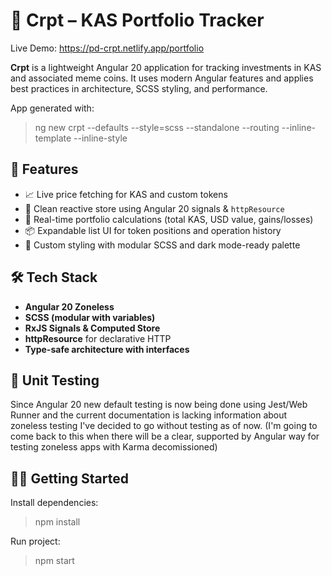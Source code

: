 # 💸 Crpt – KAS Portfolio Tracker

Live Demo: https://pd-crpt.netlify.app/portfolio

**Crpt** is a lightweight Angular 20 application for tracking investments in KAS and associated meme coins. It uses modern Angular features and applies best practices in architecture, SCSS styling, and performance.

App generated with:
> ng new crpt --defaults --style=scss --standalone --routing --inline-template --inline-style

## 🚀 Features

- 📈 Live price fetching for KAS and custom tokens
- 🧠 Clean reactive store using Angular 20 signals & `httpResource`
- 🧮 Real-time portfolio calculations (total KAS, USD value, gains/losses)
- 📦 Expandable list UI for token positions and operation history
- 💅 Custom styling with modular SCSS and dark mode-ready palette

## 🛠️ Tech Stack

- **Angular 20 Zoneless**
- **SCSS (modular with variables)**
- **RxJS Signals & Computed Store**
- **httpResource** for declarative HTTP
- **Type-safe architecture with interfaces**

## 🧪 Unit Testing

Since Angular 20 new default testing is now being done using Jest/Web Runner and the current documentation is lacking information about zoneless testing I've decided to go without testing as of now. (I'm going to come back to this when there will be a clear, supported by Angular way for testing zoneless apps with Karma decomissioned)

## 🧑‍💻 Getting Started

Install dependencies:
> npm install

Run project:
> npm start
